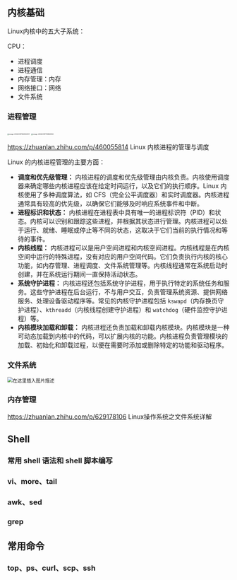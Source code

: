 ## 内核基础

Linux内核中的五大子系统：

CPU：

* 进程调度
* 进程通信
* 内存管理：内存
* 网络接口：网络
* 文件系统

### 进程管理

<img src="/Users/ding/Library/Application Support/typora-user-images/image-20240331162502301.png" alt="image-20240331162502301" style="zoom: 25%;" />

<img src="/Users/ding/Library/Application Support/typora-user-images/image-20240331175802822.png" alt="image-20240331175802822" style="zoom: 25%;" />





https://zhuanlan.zhihu.com/p/460055814 Linux 内核进程的管理与调度

 Linux 的内核进程管理的主要方面：

* **调度和优先级管理：** 内核进程的调度和优先级管理由内核负责。内核使用调度器来确定哪些内核进程应该在给定时间运行，以及它们的执行顺序。Linux 内核使用了多种调度算法，如 CFS（完全公平调度器）和实时调度器。内核进程通常具有较高的优先级，以确保它们能够及时响应系统事件和中断。
* **进程标识和状态：** 内核进程在进程表中具有唯一的进程标识符（PID）和状态。内核可以识别和跟踪这些进程，并根据其状态进行管理。内核进程可以处于运行、就绪、睡眠或停止等不同的状态，这取决于它们当前的执行情况和等待的事件。
* **内核线程：** 内核进程可以是用户空间进程和内核空间进程。内核线程是在内核空间中运行的特殊进程，没有对应的用户空间代码。它们负责执行内核的核心功能，如内存管理、进程调度、文件系统管理等。内核线程通常在系统启动时创建，并在系统运行期间一直保持活动状态。
* **系统守护进程：** 内核进程还包括系统守护进程，用于执行特定的系统任务和服务。这些守护进程在后台运行，不与用户交互，负责管理系统资源、提供网络服务、处理设备驱动程序等。常见的内核守护进程包括 `kswapd`（内存换页守护进程）、`kthreadd`（内核线程创建守护进程）和 `watchdog`（硬件监控守护进程）等。
* **内核模块加载和卸载：** 内核进程还负责加载和卸载内核模块。内核模块是一种可动态加载到内核中的代码，可以扩展内核的功能。内核进程负责管理模块的加载、初始化和卸载过程，以便在需要时添加或删除特定的功能和驱动程序。





### 文件系统

<img src="https://img-blog.csdnimg.cn/43b4032cda03414789f0a0d0fea81b06.png#pic_center" alt="在这里插入图片描述" style="zoom:75%;" />







### 内存管理

https://zhuanlan.zhihu.com/p/629178106 Linux操作系统之文件系统详解





## Shell



### 常用 shell 语法和 shell 脚本编写







###  vi、more、tail





### awk、sed





### grep





## 常用命令

### top、ps、curl、scp、ssh






